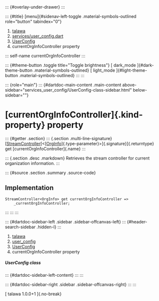 ::: {#overlay-under-drawer}
:::

::: {#title}
[menu]{#sidenav-left-toggle .material-symbols-outlined role="button"
tabindex="0"}

1.  [talawa](../../index.html)
2.  [services/user_config.dart](../../services_user_config/)
3.  [UserConfig](../../services_user_config/UserConfig-class.html)
4.  currentOrgInfoController property

::: self-name
currentOrgInfoController
:::

::: {#theme-button .toggle title="Toggle brightness"}
[ dark_mode ]{#dark-theme-button .material-symbols-outlined} [
light_mode ]{#light-theme-button .material-symbols-outlined}
:::
:::

::: {role="main"}
::: {#dartdoc-main-content .main-content above-sidebar="services_user_config/UserConfig-class-sidebar.html" below-sidebar=""}
<div>

# [currentOrgInfoController]{.kind-property} property

</div>

::: {#getter .section}
::: {.section .multi-line-signature}
[[StreamController](https://api.flutter.dev/flutter/dart-async/StreamController-class.html)[\<[[OrgInfo](../../models_organization_org_info/OrgInfo-class.html)]{.type-parameter}\>]{.signature}]{.returntype}
get [currentOrgInfoController]{.name}
:::

::: {.section .desc .markdown}
Retrieves the stream controller for current organization information.
:::

::: {#source .section .summary .source-code}
## Implementation

``` language-dart
StreamController<OrgInfo> get currentOrgInfoController =>
    _currentOrgInfoController;
```
:::
:::
:::

::: {#dartdoc-sidebar-left .sidebar .sidebar-offcanvas-left}
::: {#header-search-sidebar .hidden-l}
:::

1.  [talawa](../../index.html)
2.  [user_config](../../services_user_config/)
3.  [UserConfig](../../services_user_config/UserConfig-class.html)
4.  currentOrgInfoController property

##### UserConfig class

::: {#dartdoc-sidebar-left-content}
:::
:::

::: {#dartdoc-sidebar-right .sidebar .sidebar-offcanvas-right}
:::
:::

[ talawa 1.0.0+1 ]{.no-break}
